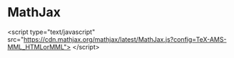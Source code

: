 # MathJax
&lt;script type="text/javascript"   src="https://cdn.mathjax.org/mathjax/latest/MathJax.js?config=TeX-AMS-MML_HTMLorMML"> &lt;/script>
